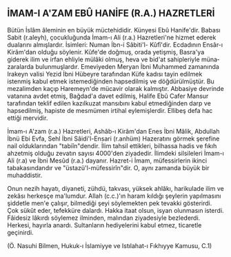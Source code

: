 ## İMAM-I A'ZAM EBÛ HANİFE (R.A.) HAZRETLERİ

Bütün İslâm âleminin en büyük müctehididir. Kün­yesi Ebû Hanife'dir. Babası Sabit (r.aleyh), çocukluğunda İmam-ı Ali (r.a.) Hazretleri'ne hizmet ederek dualarını almışlardır. İsimleri: Numan İbn-i Sâbiti'l- Kûfî'dir. Ecdadının Ensâr-ı Kirâm'dan olduğu söylenir. Kûfe'de doğmuş, orada yetişmiş, Basra'ya giderek ilim ve irfan ehliyle mülâki olmuş, heva ve bid'at sahipleriyle müna­zaralarda bulunmuşlardır. Emeviyeden Meryan İbni Muhammed zamanında Irakeyn valisi Yezid İbni Hübeyre tarafından Küfe kadısı tayin edilmek istenmiş ka­bul etmek istemediğinden hapsedilmiş ve döğdürülmüştür. Bu mezalimden kaçıp Haremeyn'de mücavir olarak kalmıştır. Abbasiye devrinde vatanına avdet etmiş, Bağdad'a davet edilmiş, Halife Ebû Cafer Mansur tarafından teklif edilen kazılkuzat mansıbını kabul etmediğinden darp ve hapsedilmiş, hapiste de mesmümen irtihal eyle­mişlerdir. Ellibeş defa hac ettiği mervidir.

İmam-ı A'zam (r.a.) Hazretleri, Ashâb-ı Kirâm'dan Enes İbni Mâlik, Abdullah İbnü Ebi Evfa, Sehl İbni Sâidi'l-Ensari (r.anhüm) Hazeratını görmek şerefine nail olduklarından "tabiîn"dendir. İlim tahsil ettikleri, bilhas­sa hadis ve fıkıh ahzetmiş olduğu zevatın sayısı 4000'den ziyadedir. İlimdeki silsileleri İmam-ı Ali (r.a) ve İbni Mesûd (r.a.) dayanır. Hazret-i İmam, müfessirlerin ikinci tabakasındandır ve "üstazü'l-müfessirîn"dir. O, aynı za­manda büyük bir muhaddistir.

Onun nezih hayatı, diyaneti, zühdü, takvası, yüksek ahlâkı, harikulade ilim ve zekâsı herkesçe ma'lumdur. Allah (c.c.)'ın haram kıldığı şeylerin yapılmasını şiddetle men'e çalışır, bilmediği şeyi söylemekten pek tevakki gösterirdi. Çok sükût eder, tefekküre dalardı. Hakka ita­at olsun, isyan olunmasın isterdi. Fâidesiz lâkırdı söyle­mez ilminden, malından ziyadesiyle bezlederdi. Herkesi, hayırla anardı. Sultanların hediyelerini kabul etmez, tica­retle geçinirdi.

(Ö. Nasuhi Bilmen, Hukuk-ı İslamiyye ve Istılahat-ı Fıkhıyye Kamusu, C.1)
